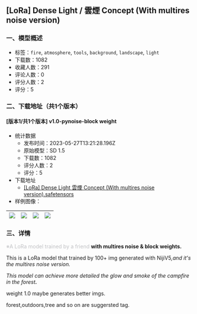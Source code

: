 ## [LoRa] Dense Light / 雲煙 Concept (With multires noise version)
### 一、模型概述

- 标签：`fire`, `atmosphere`, `tools`, `background`, `landscape`, `light`
- 下载数：1082
- 收藏人数：291
- 评论人数：0
- 评分人数：2
- 评分：5

### 二、下载地址（共1个版本）

#### [版本1/共1个版本] v1.0-pynoise-block weight

- 统计数据
  - 发布时间：2023-05-27T13:21:28.196Z
  - 原始模型：SD 1.5
  - 下载数：1082
  - 评分人数：2
  - 评分：5
- 下载地址
  - [[LoRa] Dense Light  雲煙 Concept (With multires noise version).safetensors](https://civitai.com/api/download/models/82733)
- 样例图像：

| <img src="https://image.civitai.com/xG1nkqKTMzGDvpLrqFT7WA/ae6ef5e9-513a-4e55-b419-c573af1e437e/width=450/931647.jpeg" /> | <img src="https://image.civitai.com/xG1nkqKTMzGDvpLrqFT7WA/0b18a43e-21e1-4602-bcda-30358565d8cd/width=450/931631.jpeg" /> | <img src="https://image.civitai.com/xG1nkqKTMzGDvpLrqFT7WA/315b0b2b-e534-404d-a06f-6f77f13ad220/width=450/931637.jpeg" /> | <img src="https://image.civitai.com/xG1nkqKTMzGDvpLrqFT7WA/ad9c58f3-def0-4c6b-bbc3-a553fdd4646e/width=450/931636.jpeg" /> |
| ---- | ---- | ---- | ---- |


### 三、详情
<p><span style="color:rgb(193, 194, 197)">※A LoRa model trained by a friend</span> <strong>with multires noise &amp; block weights.</strong></p><p></p><p>This is a LoRa model that trained by 100+ img generated with NijiV5<em>,and it's the multires noise version.</em></p><p><em>This model can achieve more detailed the glow and smoke of the campfire in the forest</em><strong><em>.</em></strong></p><p>weight 1.0 maybe generates better imgs.</p><p>forest,outdoors,tree and so on are suggersted tag.</p>